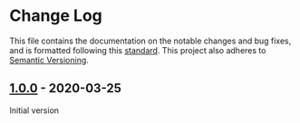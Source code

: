# Change Log

This file contains the documentation on the notable changes and bug fixes, and
is formatted following this [standard](https://keepachangelog.com/en/1.0.0/).
This project also adheres to [Semantic Versioning](https://semver.org/).

## [1.0.0] - 2020-03-25

Initial version

[1.0.0]: https://github.com/ralflorent/namefully-react/releases/tag/v1.0.0
